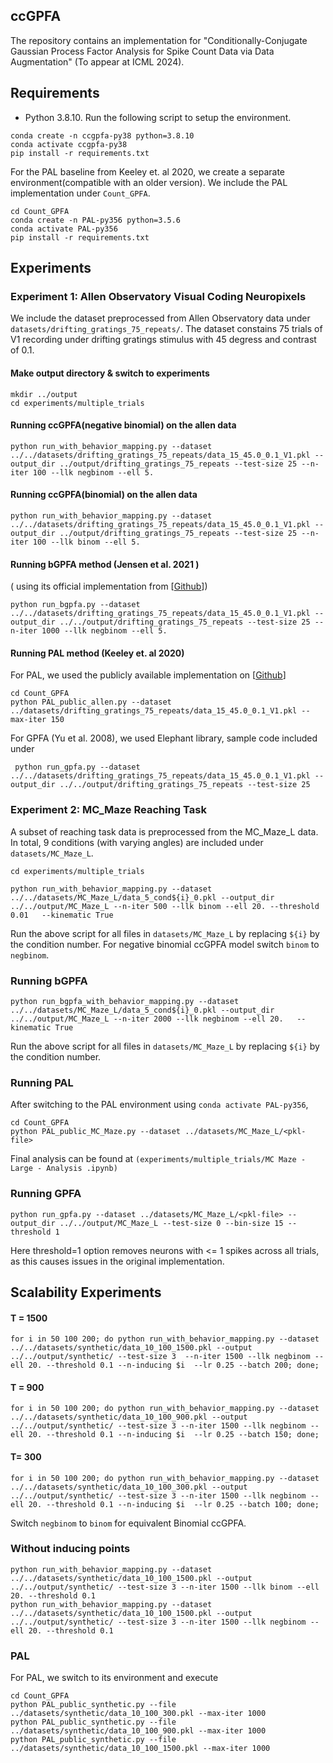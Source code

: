 ## ccGPFA 
The repository contains an implementation for "Conditionally-Conjugate Gaussian Process Factor Analysis for Spike Count Data via Data Augmentation" (To appear at ICML 2024). 



## Requirements 

* Python 3.8.10. Run the following script to setup the environment.

```
conda create -n ccgpfa-py38 python=3.8.10
conda activate ccgpfa-py38
pip install -r requirements.txt 
```


For the PAL baseline from Keeley et. al 2020, we create a separate environment(compatible with an older version). We include the PAL implementation under `Count_GPFA`.
```
cd Count_GPFA
conda create -n PAL-py356 python=3.5.6
conda activate PAL-py356
pip install -r requirements.txt
```



## Experiments

### Experiment 1: Allen Observatory Visual Coding Neuropixels 

We include the dataset preprocessed from Allen Observatory data under `datasets/drifting_gratings_75_repeats/`. The dataset constains 75 trials of V1 recording under drifting gratings stimulus with 45 degress and contrast of 0.1.

####  Make output directory & switch to experiments 
```
mkdir ../output 
cd experiments/multiple_trials
```


#### Running ccGPFA(negative binomial) on the allen data   
```
python run_with_behavior_mapping.py --dataset ../../datasets/drifting_gratings_75_repeats/data_15_45.0_0.1_V1.pkl --output_dir ../output/drifting_gratings_75_repeats --test-size 25 --n-iter 100 --llk negbinom --ell 5. 
```

#### Running ccGPFA(binomial) on the allen data   
```
python run_with_behavior_mapping.py --dataset ../../datasets/drifting_gratings_75_repeats/data_15_45.0_0.1_V1.pkl --output_dir ../output/drifting_gratings_75_repeats --test-size 25 --n-iter 100 --llk binom --ell 5. 
```


#### Running bGPFA method (Jensen et al. 2021 ) 
( using its official implementation from [[Github](https://github.com/tachukao/mgplvm-pytorch)])
``` 
python run_bgpfa.py --dataset ../../datasets/drifting_gratings_75_repeats/data_15_45.0_0.1_V1.pkl --output_dir ../../output/drifting_gratings_75_repeats --test-size 25 --n-iter 1000 --llk negbinom --ell 5.
```

#### Running PAL method (Keeley et. al 2020)

For PAL, we used the publicly available implementation on [[Github](https://github.com/skeeley/Count_GPFA)]
```
cd Count_GPFA
python PAL_public_allen.py --dataset ../datasets/drifting_gratings_75_repeats/data_15_45.0_0.1_V1.pkl --max-iter 150
```

For GPFA (Yu et al. 2008), we used Elephant library, sample code included under 
```
 python run_gpfa.py --dataset ../../datasets/drifting_gratings_75_repeats/data_15_45.0_0.1_V1.pkl --output_dir ../../output/drifting_gratings_75_repeats --test-size 25
```


### Experiment 2: MC_Maze Reaching Task  
A subset of reaching task data is preprocessed from the MC_Maze_L data. In total, 9 conditions (with varying angles) are included under `datasets/MC_Maze_L`.  


```
cd experiments/multiple_trials
```


```
python run_with_behavior_mapping.py --dataset ../../datasets/MC_Maze_L/data_5_cond${i}_0.pkl --output_dir ../../output/MC_Maze_L --n-iter 500 --llk binom --ell 20. --threshold 0.01   --kinematic True
```
Run the above script for all files in `datasets/MC_Maze_L` by replacing `${i}` by the condition number. For negative binomial ccGPFA model switch `binom` to `negbinom`.

### Running bGPFA 
```
python run_bgpfa_with_behavior_mapping.py --dataset ../../datasets/MC_Maze_L/data_5_cond${i}_0.pkl --output_dir ../../output/MC_Maze_L --n-iter 2000 --llk negbinom --ell 20.   --kinematic True
```

Run the above script for all files in `datasets/MC_Maze_L` by replacing `${i}` by the condition number. 


### Running PAL 
After switching to the PAL environment using `conda activate PAL-py356`,  

```
cd Count_GPFA 
python PAL_public_MC_Maze.py --dataset ../datasets/MC_Maze_L/<pkl-file>
```

Final analysis can be found at `(experiments/multiple_trials/MC Maze - Large - Analysis .ipynb)`

### Running GPFA 
```
python run_gpfa.py --dataset ../datasets/MC_Maze_L/<pkl-file> --output_dir ../../output/MC_Maze_L --test-size 0 --bin-size 15 --threshold 1
```
Here threshold=1 option removes neurons with <= 1 spikes across all trials, as this causes issues in the original implementation. 



## Scalability Experiments 

#### T = 1500 
```
for i in 50 100 200; do python run_with_behavior_mapping.py --dataset  ../../datasets/synthetic/data_10_100_1500.pkl --output ../../output/synthetic/ --test-size 3  --n-iter 1500 --llk negbinom --ell 20. --threshold 0.1 --n-inducing $i  --lr 0.25 --batch 200; done;
```

#### T = 900 
```
for i in 50 100 200; do python run_with_behavior_mapping.py --dataset  ../../datasets/synthetic/data_10_100_900.pkl --output ../../output/synthetic/ --test-size 3 --n-iter 1500 --llk negbinom --ell 20. --threshold 0.1 --n-inducing $i  --lr 0.25 --batch 150; done;
```

#### T= 300
```
for i in 50 100 200; do python run_with_behavior_mapping.py --dataset  ../../datasets/synthetic/data_10_100_300.pkl --output ../../output/synthetic/ --test-size 3 --n-iter 1500 --llk negbinom --ell 20. --threshold 0.1 --n-inducing $i  --lr 0.25 --batch 100; done; 
```


Switch `negbinom` to `binom` for equivalent Binomial ccGPFA.  


### Without inducing points 
```
python run_with_behavior_mapping.py --dataset  ../../datasets/synthetic/data_10_100_1500.pkl --output ../../output/synthetic/ --test-size 3 --n-iter 1500 --llk binom --ell 20. --threshold 0.1
python run_with_behavior_mapping.py --dataset  ../../datasets/synthetic/data_10_100_1500.pkl --output ../../output/synthetic/ --test-size 3 --n-iter 1500 --llk negbinom --ell 20. --threshold 0.1
```


### PAL 
For PAL, we switch to its environment and execute   
```
cd Count_GPFA
python PAL_public_synthetic.py --file ../datasets/synthetic/data_10_100_300.pkl --max-iter 1000
python PAL_public_synthetic.py --file ../datasets/synthetic/data_10_100_900.pkl --max-iter 1000
python PAL_public_synthetic.py --file ../datasets/synthetic/data_10_100_1500.pkl --max-iter 1000
```